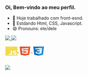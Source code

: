 ### Oi, Bem-vindo ao meu perfil.


- 🔭 Hoje trabalhado com front-esnd.
- 🌱 Estdando Html, CSS, Javascript.
- 😄 Pronouns: ele/dele

<div align="colomn">
  <a href="https://github.com/RafaelLoureiro"><img width="42%" src="https://github-readme-stats.vercel.app/api?username=RafaelLoureiro&show_icons=true&theme=dracula&include_all_commits=true&count_private=true"/>
  <img width="50%" src="https://github-readme-stats.vercel.app/api/top-langs/?username=RafaelLoureiro&layout=compact&langs_count=7&theme=dracula"/>
</div>

<div style="display: inline_block"><br>
  <img align="center" alt="Rafa-Js" height="30" width="40" src="https://raw.githubusercontent.com/devicons/devicon/master/icons/javascript/javascript-plain.svg">  
  <img align="center" alt="Rafa-HTML" height="30" width="40" src="https://raw.githubusercontent.com/devicons/devicon/master/icons/html5/html5-original.svg">
  <img align="center" alt="Rafa-CSS" height="30" width="40" src="https://raw.githubusercontent.com/devicons/devicon/master/icons/css3/css3-original.svg">
</div>

##

<div> 


  <a href = "mailto:contatorafanetmello@gmail.com"><img src="https://img.shields.io/badge/-Gmail-%23333?style=for-the-badge&logo=gmail&logoColor=white" target="_blank"></a>
 
</div>
